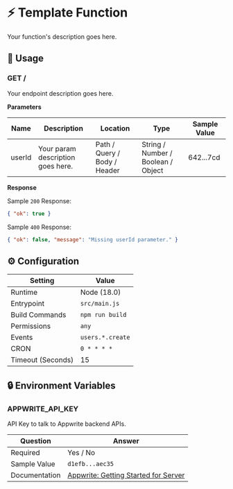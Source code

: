 <!-- Name your function -->
# ⚡ Template Function

<!-- Write short function tagline -->
Your function's description goes here.

## 🧰 Usage

<!-- Copy section for each endpoint -->
<!-- Document endpoint method and url  -->
### GET /

<!-- Describe the endpoint -->
Your endpoint description goes here.

**Parameters**
<!-- Document each expected parameter -->
| Name   | Description                       | Location                     | Type                               | Sample Value |
|--------|-----------------------------------|------------------------------|------------------------------------|--------------|
| userId | Your param description goes here. | Path / Query / Body / Header | String / Number / Boolean / Object | 642...7cd    |

**Response**

<!-- Provide sample body for successful response -->

Sample `200` Response:

```json
{ "ok": true }
```

<!-- If relevant, document error responses -->

Sample `400` Response:

```json
{ "ok": false, "message": "Missing userId parameter." }
```

## ⚙️ Configuration

<!-- Update values and remove irrelevant settings -->
| Setting           | Value            |
|-------------------|------------------|
| Runtime           | Node (18.0)      |
| Entrypoint        | `src/main.js`    |
| Build Commands    | `npm run build`  |
| Permissions       | `any`            |
| Events            | `users.*.create` |
| CRON              | `0 * * * *`      |
| Timeout (Seconds) | 15               |

## 🔒 Environment Variables

<!-- Copy section for each variable -->
<!-- Name the variable -->
### APPWRITE_API_KEY

<!-- Describe the variable -->
API Key to talk to Appwrite backend APIs. 

<!-- Mark if variable is required or not -->
<!-- Provide sample (but invalid) value -->
<!-- Link to docs or remove if irrelevant -->
| Question       | Answer          |
|----------------|-----------------|
| Required       | Yes / No        |
| Sample Value   | `d1efb...aec35` |
| Documentation  | [Appwrite: Getting Started for Server](https://appwrite.io/docs/advanced/platform/api-keys) |
